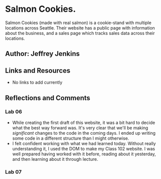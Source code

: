 # Salmon Cookies.

Salmon Cookies (made with real salmon) is a cookie-stand with multiple locations across Seattle. Their website has a public page with information about the business, and a sales page which tracks sales data across their locations.

## Author: Jeffrey Jenkins

## Links and Resources

- No links to add currently

## Reflections and Comments

### Lab 06

- While creating the first draft of this website, it was a bit hard to decide what the best way forward was. It's very clear that we'll be making *significant* changes to the code in the coming days. I ended up writing some code in a different structure than I might otherwise.
- I felt confident working with what we had learned today. Without really understanding it, I used the DOM to make my Class 102 website. I was well prepared having worked with it before, reading about it yesterday, and then learning about it through lecture.

### Lab 07
